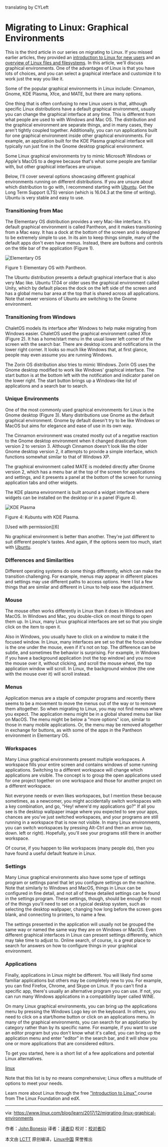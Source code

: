 translating by CYLeft

Migrating to Linux: Graphical Environments
======
This is the third article in our series on migrating to Linux. If you missed earlier articles, they provided an [introduction to Linux for new users][1] and an [overview of Linux files and filesystems][2]. In this article, we'll discuss graphical environments. One of the advantages of Linux is that you have lots of choices, and you can select a graphical interface and customize it to work just the way you like it.

Some of the popular graphical environments in Linux include: Cinnamon, Gnome, KDE Plasma, Xfce, and MATE, but there are many options.

One thing that is often confusing to new Linux users is that, although specific Linux distributions have a default graphical environment, usually you can change the graphical interface at any time. This is different from what people are used to with Windows and Mac OS. The distribution and the graphical environment are separate things, and in many cases, they aren't tightly coupled together. Additionally, you can run applications built for one graphical environment inside other graphical environments. For example, an application built for the KDE Plasma graphical interface will typically run just fine in the Gnome desktop graphical environment.

Some Linux graphical environments try to mimic Microsoft Windows or Apple's MacOS to a degree because that's what some people are familiar with, but other graphical interfaces are unique.

Below, I'll cover several options showcasing different graphical environments running on different distributions. If you are unsure about which distribution to go with, I recommend starting with [Ubuntu][3]. Get the Long Term Support (LTS) version (which is 16.04.3 at the time of writing). Ubuntu is very stable and easy to use.

### Transitioning from Mac

The Elementary OS distribution provides a very Mac-like interface. It's default graphical environment is called Pantheon, and it makes transitioning from a Mac easy. It has a dock at the bottom of the screen and is designed to be extremely simple to use. In its aim to keep things simple, many of the default apps don't even have menus. Instead, there are buttons and controls on the title bar of the application (Figure 1).


![Elementary OS][5]

Figure 1: Elementary OS with Pantheon.

The Ubuntu distribution presents a default graphical interface that is also very Mac like. Ubuntu 17.04 or older uses the graphical environment called Unity, which by default places the dock on the left side of the screen and has a global menu bar area at the top that is shared across all applications. Note that newer versions of Ubuntu are switching to the Gnome environment.

### Transitioning from Windows

ChaletOS models its interface after Windows to help make migrating from Windows easier.  ChaletOS used the graphical environment called Xfce (Figure 2). It has a home/start menu in the usual lower left corner of the screen with the search bar. There are desktop icons and notifications in the lower right corner. It looks so much like Windows that, at first glance, people may even assume you are running Windows.

The Zorin OS distribution also tries to mimic Windows. Zorin OS uses the Gnome desktop modified to work like Windows' graphical interface. The start button is at the bottom left with the notification and indicator panel on the lower right. The start button brings up a Windows-like list of applications and a search bar to search.

### Unique Environments

One of the most commonly used graphical environments for Linux is the Gnome desktop (Figure 3). Many distributions use Gnome as the default graphical environment. Gnome by default doesn't try to be like Windows or MacOS but aims for elegance and ease of use in its own way.

The Cinnamon environment was created mostly out of a negative reaction to the Gnome desktop environment when it changed drastically from version 2 to version 3. Although Cinnamon doesn't look like the older Gnome desktop version 2, it attempts to provide a simple interface, which functions somewhat similar to that of Windows XP.

The graphical environment called MATE is modeled directly after Gnome version 2, which has a menu bar at the top of the screen for applications and settings, and it presents a panel at the bottom of the screen for running application tabs and other widgets.

The KDE plasma environment is built around a widget interface where widgets can be installed on the desktop or in a panel (Figure 4).

![KDE Plasma][8]

Figure 4: Kubuntu with KDE Plasma.

[Used with permission][6]

No graphical environment is better than another. They're just different to suit different people's tastes. And again, if the options seem too much, start with [Ubuntu][3].

### Differences and Similarities

Different operating systems do some things differently, which can make the transition challenging. For example, menus may appear in different places and settings may use different paths to access options. Here I list a few things that are similar and different in Linux to help ease the adjustment.

### Mouse

The mouse often works differently in Linux than it does in Windows and MacOS. In Windows and Mac, you double-click on most things to open them up. In Linux, many Linux graphical interfaces are set so that you single click on the item to open it.

Also in Windows, you usually have to click on a window to make it the focused window. In Linux, many interfaces are set so that the focus window is the one under the mouse, even if it's not on top. The difference can be subtle, and sometimes the behavior is surprising. For example, in Windows if you have a background application (not the top window) and you move the mouse over it, without clicking, and scroll the mouse wheel, the top application window will scroll. In Linux, the background window (the one with the mouse over it) will scroll instead.

### Menus

Application menus are a staple of computer programs and recently there seems to be a movement to move the menus out of the way or to remove them altogether. So when migrating to Linux, you may not find menus where you expect. The application menu might be in a global shared menu bar like on MacOS. The menu might be below a "more options" icon, similar to those in many mobile applications. Or, the menu may be removed altogether in exchange for buttons, as with some of the apps in the Pantheon environment in Elementary OS.

### Workspaces

Many Linux graphical environments present multiple workspaces. A workspace fills your entire screen and contains windows of some running applications. Switching to a different workspace will change which applications are visible. The concept is to group the open applications used for one project together on one workspace and those for another project on a different workspace.

Not everyone needs or even likes workspaces, but I mention these because sometimes, as a newcomer, you might accidentally switch workspaces with a key combination, and go, "Hey! where'd my applications go?" If all you see is the desktop wallpaper image where you expected to see your apps, chances are you've just switched workspaces, and your programs are still running in a workspace that is now not visible. In many Linux environments, you can switch workspaces by pressing Alt-Ctrl and then an arrow (up, down. left or right). Hopefully, you'll see your programs still there in another workspace.

Of course, if you happen to like workspaces (many people do), then you have found a useful default feature in Linux.

### Settings

Many Linux graphical environments also have some type of settings program or settings panel that let you configure settings on the machine. Note that similarly to Windows and MacOS, things in Linux can be configured in fine detail, and not all of these detailed settings can be found in the settings program. These settings, though, should be enough for most of the things you'll need to set on a typical desktop system, such as selecting the desktop wallpaper, changing how long before the screen goes blank, and connecting to printers, to name a few.

The settings presented in the application will usually not be grouped the same way or named the same way they are on Windows or MacOS. Even different graphical interfaces in Linux can present settings differently, which may take time to adjust to. Online search, of course, is a great place to search for answers on how to configure things in your graphical environment.

### Applications

Finally, applications in Linux might be different. You will likely find some familiar applications but others may be completely new to you. For example, you can find Firefox, Chrome, and Skype on Linux. If you can't find a specific app, there's usually an alternative program you can use. If not, you can run many Windows applications in a compatibility layer called WINE.

On many Linux graphical environments, you can bring up the applications menu by pressing the Windows Logo key on the keyboard. In others, you need to click on a start/home button or click on an applications menu. In many of the graphical environments, you can search for an application by category rather than by its specific name. For example, if you want to use an editor program but you don't know what it's called, you can bring up the application menu and enter "editor" in the search bar, and it will show you one or more applications that are considered editors.

To get you started, here is a short list of a few applications and potential Linux alternatives.

[linux][10]

Note that this list is by no means comprehensive; Linux offers a multitude of options to meet your needs.

Learn more about Linux through the free ["Introduction to Linux" ][9]course from The Linux Foundation and edX.

--------------------------------------------------------------------------------

via: https://www.linux.com/blog/learn/2017/12/migrating-linux-graphical-environments

作者：[John Bonesio][a]
译者：[译者ID](https://github.com/译者ID)
校对：[校对者ID](https://github.com/校对者ID)

本文由 [LCTT](https://github.com/LCTT/TranslateProject) 原创编译，[Linux中国](https://linux.cn/) 荣誉推出

[a]:https://www.linux.com/users/johnbonesio
[1]:https://www.linux.com/blog/learn/intro-to-linux/2017/10/migrating-linux-introduction
[2]:https://www.linux.com/blog/learn/intro-to-linux/2017/11/migrating-linux-disks-files-and-filesystems
[3]:https://www.evernote.com/OutboundRedirect.action?dest=https%3A%2F%2Fwww.ubuntu.com%2Fdownload%2Fdesktop
[5]:https://www.linux.com/sites/lcom/files/styles/rendered_file/public/elementaryos.png?itok=kJk2-BsL (Elementary OS)
[8]:https://www.linux.com/sites/lcom/files/styles/rendered_file/public/kubuntu.png?itok=a2E7ttaa (KDE Plasma)
[9]:https://training.linuxfoundation.org/linux-courses/system-administration-training/introduction-to-linux

[10]: https://www.linux.com/sites/lcom/files/styles/rendered_file/public/linux-options.png?itok=lkqD1UMj
